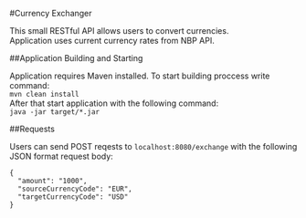 #Currency Exchanger

This small RESTful API allows users to convert currencies.<br/> 
Application uses current currency rates from NBP API.

##Application Building and Starting

Application requires Maven installed. To start building proccess write command: <br/>
`mvn clean install` <br/>
After that start application with the following command: <br/>
`java -jar target/*.jar`


##Requests

Users can send POST reqests to `localhost:8080/exchange` with the following JSON format request body:
```
{
  "amount": "1000",
  "sourceCurrencyCode": "EUR",
  "targetCurrencyCode": "USD"
}
```